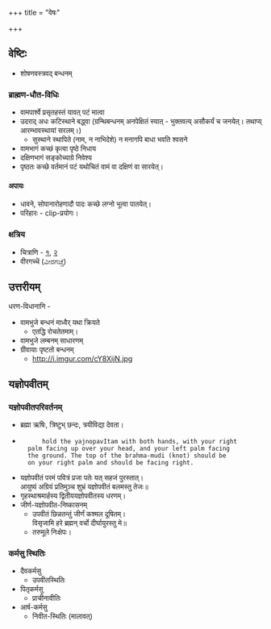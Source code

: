 +++
title = "वेषः"

+++

## वेष्टिः

- शोषणवस्त्रवद् बन्धनम्

### ब्राह्मण-धौत-विधिः
- वामपार्श्वे प्रसृतहस्तं यावत् पटं मात्वा
- उदराद् अधः कटिस्थाने बद्ध्वा (ग्रन्थिबन्धनम् अनपेक्षितं स्यात् - भुक्तवत्य् असौकर्यं च जनयेत्। तथाप्य् आरम्भावस्थायां सरलम्।)
  - सुस्थाने स्थापिते (नाम, न नाभिदेशे) न मनागपि बाधा भवति श्वसने
- वामभागं कच्छं कृत्वा पृष्ठे निधाय
- दक्षिणभागं सङ्कोच्याग्रे निवेश्य
- पृष्ठतः कच्छे वर्तमानं पटं यथोचितं वामं वा दक्षिणं वा सारयेत्।

#### अपायः
- धावने, सोपानारोहणादौ पादः कच्छे लग्नो भूत्वा पातयेत्।
- परिहारः - clip-प्रयोगः।

### क्षत्रिय
- चित्राणि - [१](https://www.youtube.com/watch?v=YpuBuovKmBk), [२](https://www.youtube.com/watch?v=2n3CCt1Hs_Y)
- वीरगच्चॆ (ವೀರಗಚ್ಚೆ)

## उत्तरीयम्

धरण-विधानानि -

- वामभुजे बन्धनं माध्वैर् यथा क्रियते
  - एतद्धि रोचतेतमाम्।
- वामभुजे लम्बनम् साधारणम्
- ग्रीवायाः पृष्टतो बन्धनम्
  - http://i.imgur.com/cY8XijN.jpg

## यज्ञोपवीतम्

### यज्ञोपवीतपरिवर्तनम्

- ब्रह्मा ऋषिः, त्रिष्टुभ् छन्दः, त्रयीविद्या देवता।
-           hold the yajnopavItam with both hands, with your right   
        palm facing up over your head, and your left palm facing  
        the ground. The top of the brahma-mudi (knot) should be  
        on your right palm and should be facing right.
- यज्ञोपवीतं परमं पवित्रं प्रजा पतेः यत् सहजं पुरस्तात्।  
आयुष्यं अग्रियं प्रतिमुञ्च शुभ्रं यज्ञोपवीतं बलमस्तु तेजः॥
- गृहस्थाश्रमार्हस्य द्वितीययज्ञोपवीतस्य धरणम्।
- जीर्ण-यज्ञोपवीत-निष्कासनम्
  - उपवीतं छिन्नतन्तुं जीर्णं कश्मल दूषितम्।  
विसृजामि हरे ब्रह्मन् वर्चो दीर्घायुरस्तु मे॥
  - तरुमूले निःक्षेपः।

### कर्मसु स्थितिः
- दैवकर्मसु
  - उपवीतस्थितिः
- पितृकर्मसु
  - प्राचीनावीतिः
- आर्ष-कर्मसु
  - निवीत-स्थितिः (मालावत्)
